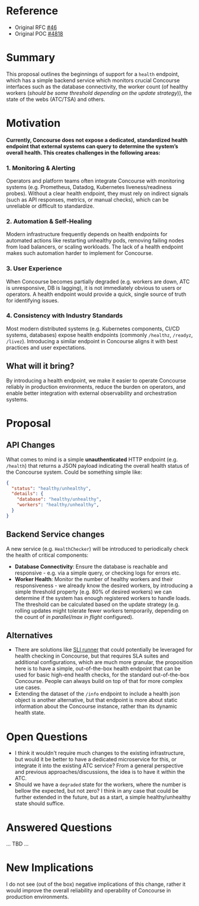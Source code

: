 # Reference
* Original RFC [#46](https://github.com/concourse/rfcs/pull/46)
* Original POC [#4818](https://github.com/concourse/concourse/pull/4818)

# Summary
This proposal outlines the beginnings of support for a `health` endpoint, which has a simple backend service which monitors crucial Concourse interfaces such as the database connectivity, the worker count (of healthy workers (*should be some threshold depending on the update strategy*)), the state of the webs (ATC/TSA) and others.

# Motivation
#### Currently, Concourse does not expose a dedicated, standardized health endpoint that external systems can query to determine the system’s overall health. This creates challenges in the following areas:

### 1. Monitoring & Alerting
Operators and platform teams often integrate Concourse with monitoring systems (e.g. Prometheus, Datadog, Kubernetes liveness/readiness probes). Without a clear health endpoint, they must rely on indirect signals (such as API responses, metrics, or manual checks), which can be unreliable or difficult to standardize.

### 2. Automation & Self-Healing
Modern infrastructure frequently depends on health endpoints for automated actions like restarting unhealthy pods, removing failing nodes from load balancers, or scaling workloads. The lack of a health endpoint makes such automation harder to implement for Concourse.

### 3. User Experience
When Concourse becomes partially degraded (e.g. workers are down, ATC is unresponsive, DB is lagging), it is not immediately obvious to users or operators. A health endpoint would provide a quick, single source of truth for identifying issues.

### 4. Consistency with Industry Standards
Most modern distributed systems (e.g. Kubernetes components, CI/CD systems, databases) expose health endpoints (commonly `/healthz`, `/readyz`, `/livez`). Introducing a similar endpoint in Concourse aligns it with best practices and user expectations.

## What will it bring?
By introducing a health endpoint, we make it easier to operate Concourse reliably in production environments, reduce the burden on operators, and enable better integration with external observability and orchestration systems.

# Proposal
## API Changes
What comes to mind is a simple **unauthenticated** HTTP endpoint (e.g. `/health`) that returns a JSON payload indicating the overall health status of the Concourse system. Could be something simple like:
```json
{
  "status": "healthy/unhealthy",
  "details": {
    "database": "healthy/unhealthy",
    "workers": "healthy/unhealthy",
  }
}
```

## Backend Service changes
A new service (e.g. `HealthChecker`) will be introduced to periodically check the health of critical components:
- **Database Connectivity**: Ensure the database is reachable and responsive - e.g. via a simple query, or checking logs for errors etc.
- **Worker Health**: Monitor the number of healthy workers and their responsiveness - we already know the desired workers, by introducing a simple threshold property (e.g. 80% of desired workers) we can determine if the system has enough registered workers to handle loads. The threshold can be calculated based on the update strategy (e.g. rolling updates might tolerate fewer workers temporarily, depending on the count of *in parallel/max in flight* configured).

## Alternatives
* There are solutions like [SLI runner](https://github.com/cirocosta/slirunner) that could potentially be leveraged for health checking in Concourse, but that requires SLA suites and additional configurations, which are much more granular, the proposition here is to have a simple, out-of-the-box health endpoint that can be used for basic high-end health checks, for the standard out-of-the-box Concourse. People can always build on top of that for more complex use cases.
* Extending the dataset of the `/info` endpoint to include a health json object is another alternative, but that endpoint is more about static information about the Concourse instance, rather than its dynamic health state.

# Open Questions
- I think it wouldn't require much changes to the existing infrastructure, but would it be better to have a dedicated microservice for this, or integrate it into the existing ATC service? From a general perspective and previous approaches/discussions, the idea is to have it within the ATC.
- Should we have a `degraded` state for the workers, where the number is bellow the expected, but not zero? I think in any case that could be further extended in the future, but as a start, a simple healthy/unhealthy state should suffice.

# Answered Questions
... TBD ...

# New Implications
I do not see (out of the box) negative implications of this change, rather it would improve the overall reliability and operability of Concourse in production environments.
